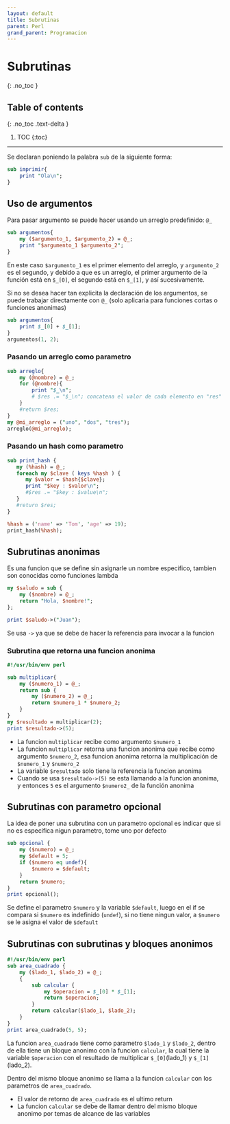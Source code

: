 ```yaml
---
layout: default
title: Subrutinas
parent: Perl
grand_parent: Programacion
---
```


# Subrutinas
{: .no_toc }

## Table of contents
{: .no_toc .text-delta }

1. TOC
{:toc}

---

Se declaran poniendo la palabra ```sub``` de la siguiente forma:
```perl
sub imprimir{
	print "Ola\n";
}
```
## Uso de argumentos

Para pasar argumento se puede hacer usando un arreglo predefinido: ```@_``` 

```perl
sub argumentos{
	my ($argumento_1, $argumento_2) = @_;
	print "$argumento_1 $argumento_2";
}
```
En este caso ```$argumento_1``` es el primer elemento del arreglo, y ```argumento_2``` es el segundo, y debido a que es un arreglo, el primer argumento de la función está en ```$_[0]```, el segundo está en ```$_[1]```, y así sucesivamente.

Si no se desea hacer tan explicita la declaración de los argumentos, se puede trabajar directamente con ```@_``` (solo aplicaria para funciones cortas o funciones anonimas)

```perl
sub argumentos{
	print $_[0] + $_[1];
}
argumentos(1, 2);
```

### Pasando un arreglo como parametro

```perl
sub arreglo{
	my (@nombre) = @_;
	for (@nombre){
		print "$_\n";
		# $res .= "$_\n"; concatena el valor de cada elemento en "res" 
	}
	#return $res;
}
my @mi_arreglo = ("uno", "dos", "tres");
arreglo(@mi_arreglo);
```

### Pasando un hash como parametro

```perl
sub print_hash {
   my (%hash) = @_;
   foreach my $clave ( keys %hash ) {
      my $valor = $hash{$clave};
      print "$key : $valor\n";
      #$res .= "$key : $value\n";
   }
   #return $res;
}

%hash = ('name' => 'Tom', 'age' => 19);
print_hash(%hash);
```

## Subrutinas anonimas

Es una funcion que se define sin asignarle un nombre especifico, tambien son conocidas como funciones lambda

```perl
my $saludo = sub {
    my ($nombre) = @_;
    return "Hola, $nombre!";
};

print $saludo->("Juan"); 
```
Se usa ```->``` ya que se debe de hacer la referencia para invocar a la funcion 

### Subrutina que retorna una funcion anonima

```perl
#!/usr/bin/env perl

sub multiplicar{
	my ($numero_1) = @_;
	return sub {
		my ($numero_2) = @_;
		return $numero_1 * $numero_2;
	}
}
my $resultado = multiplicar(2);
print $resultado->(5);
```

- La funcion ```multiplicar``` recibe como argumento ```$numero_1``` 
- La funcion ```multiplicar``` retorna una funcion anonima que recibe como argumento ```$numero_2```, esa funcion anonima retorna la multiplicación de ```$numero_1``` y ```$numero_2``` 
- La variable ```$resultado``` solo tiene la referencia la funcion anonima
- Cuando se usa ```$resultado->(5)``` se esta llamando a la funcion anonima, y entonces ```5``` es el argumento ```$numero2_``` de la función anonima

## Subrutinas con parametro opcional

La idea de poner una subrutina con un parametro opcional es indicar que si no es especifica nigun parametro, tome uno por defecto

```perl
sub opcional {
	my ($numero) = @_;
	my $default = 5;
	if ($numero eq undef){
		$numero = $default;
	}
	return $numero;
}
print opcional();
```

Se define el parametro ```$numero``` y la variable ```$default```, luego en el if se compara si ```$numero``` es indefinido (```undef```), si no tiene ningun valor, a ```$numero``` se le asigna el valor de ```$default```

## Subrutinas con subrutinas y bloques anonimos

```perl
#!/usr/bin/env perl
sub area_cuadrado {
	my ($lado_1, $lado_2) = @_;
	{
		sub calcular {
			my $operacion = $_[0] * $_[1];
			return $operacion;
		}
		return calcular($lado_1, $lado_2);
	}
}
print area_cuadrado(5, 5);
```

La funcion ```area_cuadrado``` tiene como parametro ```$lado_1``` y ```$lado_2```, dentro de ella tiene un bloque anonimo con la funcion ```calcular```, la cual tiene la variable ```$operacion``` con el resultado de multiplicar ```$_[0]```(lado_1) y ```$_[1]``` (lado_2). 

Dentro del mismo bloque anonimo se llama a la funcion ```calcular``` con los parametros de ```area_cuadrado```.
- El valor de retorno de ```area_cuadrado``` es el ultimo return
- La funcion ```calcular``` se debe de llamar dentro del mismo bloque anonimo por temas de alcance de las variables


